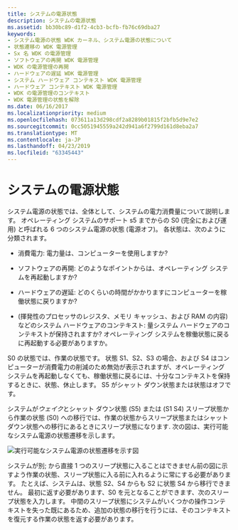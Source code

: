 ```yaml
---
title: システムの電源状態
description: システムの電源状態
ms.assetid: bb30bc89-d1f2-4cb3-bcfb-fb76c69dba27
keywords:
- システム電源の状態 WDK カーネル、システム電源の状態について
- 状態遷移の WDK 電源管理
- Sx 名 WDK の電源管理
- ソフトウェアの再開 WDK 電源管理
- WDK の電源管理の再開
- ハードウェアの遅延 WDK 電源管理
- システム ハードウェア コンテキスト WDK 電源管理
- ハードウェア コンテキスト WDK 電源管理
- WDK の電源管理のコンテキスト
- WDK 電源管理の状態を解除
ms.date: 06/16/2017
ms.localizationpriority: medium
ms.openlocfilehash: 073611a13d298cdf2a8289b01815f2bfb5d9e7e2
ms.sourcegitcommit: 0cc5051945559a242d941a6f2799d161d8eba2a7
ms.translationtype: MT
ms.contentlocale: ja-JP
ms.lasthandoff: 04/23/2019
ms.locfileid: "63345443"
---
```

# <a name="system-power-states"></a>システムの電源状態





システム電源の状態では、全体として、システムの電力消費量について説明します。 オペレーティング システムのサポート s5 までからの S0 (完全におよび運用) と呼ばれる 6 つのシステム電源の状態 (電源オフ)。 各状態は、次のように分類されます。

-   消費電力: 電力量は、コンピューターを使用しますか?

-   ソフトウェアの再開: どのようなポイントからは、オペレーティング システムを再起動しますか?

-   ハードウェアの遅延: どのくらいの時間がかかりますにコンピューターを稼働状態に戻りますか?

-   (揮発性のプロセッサのレジスタ、メモリ キャッシュ、および RAM の内容) などのシステム ハードウェアのコンテキスト: 量システム ハードウェアのコンテキストが保持されますか? オペレーティング システムを稼働状態に戻るに再起動する必要がありますか。

S0 の状態では、作業の状態です。 状態 S1、S2、S3 の場合、および S4 はコンピューターが消費電力の削減のため無効が表示されますが、オペレーティング システムを再起動しなくても、稼働状態に戻るには、十分なコンテキストを保持するときに、状態、休止します。 S5 がシャット ダウン状態または状態はオフです。

システムが*ウェイク*とシャット ダウン状態 (S5) または (S1 S4) スリープ状態から作業の状態 (S0) への移行では、作業の状態からスリープ状態またはシャット ダウン状態への移行にあるときにスリープ状態になります. 次の図は、実行可能なシステム電源の状態遷移を示します。

![実行可能なシステム電源の状態遷移を示す図](images/sysstate.png)

システムが別; から直接 1 つのスリープ状態に入ることはできません前の図に示すよう作業の状態、スリープ状態に入る前に入れるように常にする必要があります。 たとえば、システムは、状態 S2、S4 からも S2 に状態 S4 から移行できません。 最初に返す必要があります、S0 を元となることができます、次のスリープ状態を入力します。 中間のスリープ状態にシステムがいくつかの操作コンテキストを失った既にあるため、追加の状態の移行を行うには、そのコンテキストを復元する作業の状態を返す必要があります。

 

 




